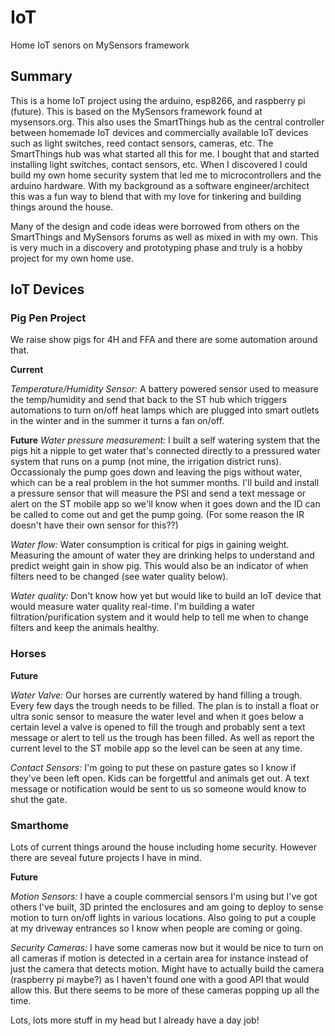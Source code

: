 # IoT
Home IoT senors on MySensors framework

## Summary
This is a home IoT project using the arduino, esp8266, and raspberry pi (future).  This is based on the MySensors framework found at mysensors.org.  This also uses the SmartThings hub as the central controller between homemade IoT devices and commercially available IoT devices such as light switches, reed contact sensors, cameras, etc.  The SmartThings hub was what started all this for me.  I bought that and started installing light switches, contact sensors, etc.  When I discovered I could build my own home security system that led me to microcontrollers and the arduino hardware.  With my background as a software engineer/architect this was a fun way to blend that with my love for tinkering and building things around the house.

Many of the design and code ideas were borrowed from others on the SmartThings and MySensors forums as well as mixed in with my own.  This is very much in a discovery and prototyping phase and truly is a hobby project for my own home use.

## IoT Devices

### Pig Pen Project
We raise show pigs for 4H and FFA and there are some automation around that.

**Current**

*Temperature/Humidity Sensor:* A battery powered sensor used to measure the temp/humidity and send that back to the ST hub which triggers automations to turn on/off heat lamps which are plugged into smart outlets in the winter and in the summer it turns a fan on/off.

**Future**
*Water pressure measurement:* I built a self watering system that the pigs hit a nipple to get water that's connected directly to a pressured water system that runs on a pump (not mine, the irrigation district runs).  Occassionaly the pump goes down and leaving the pigs without water, which can be a real problem in the hot summer months.  I'll build and install a pressure sensor that will measure the PSI and send a text message or alert on the ST mobile app so we'll know when it goes down and the ID can be called to come out and get the pump going.  (For some reason the IR doesn't have their own sensor for this??)

*Water flow:* Water consumption is critical for pigs in gaining weight.  Measuring the amount of water they are drinking helps to understand and predict weight gain in show pig.  This would also be an indicator of when filters need to be changed (see water quality below).

*Water quality:* Don't know how yet but would like to build an IoT device that would measure water quality real-time.  I'm building a water filtration/purification system and it would help to tell me when to change filters and keep the animals healthy.

### Horses
**Future**

*Water Valve:* Our horses are currently watered by hand filling a trough.  Every few days the trough needs to be filled.  The plan is to install a float or ultra sonic sensor to measure the water level and when it goes below a certain level a valve is opened to fill the trough and probably sent a text message or alert to tell us the trough has been filled.  As well as report the current level to the ST mobile app so the level can be seen at any time.

*Contact Sensors:* I'm going to put these on pasture gates so I know if they've been left open.  Kids can be forgettful and animals get out.  A text message or notification would be sent to us so someone would know to shut the gate.

### Smarthome
Lots of current things around the house including home security.  However there are seveal future projects I have in mind.

**Future**

*Motion Sensors:* I have a couple commercial sensors I'm using but I've got others I've built, 3D printed the enclosures and am going to deploy to sense motion to turn on/off lights in various locations.  Also going to put a couple at my driveway entrances so I know when people are coming or going.

*Security Cameras:*  I have some cameras now but it would be nice to turn on all cameras if motion is detected in a certain area for instance instead of just the camera that detects motion.  Might have to actually build the camera (raspberry pi maybe?) as I haven't found one with a good API that would allow this.  But there seems to be more of these cameras popping up all the time.

Lots, lots more stuff in my head but I already have a day job!
